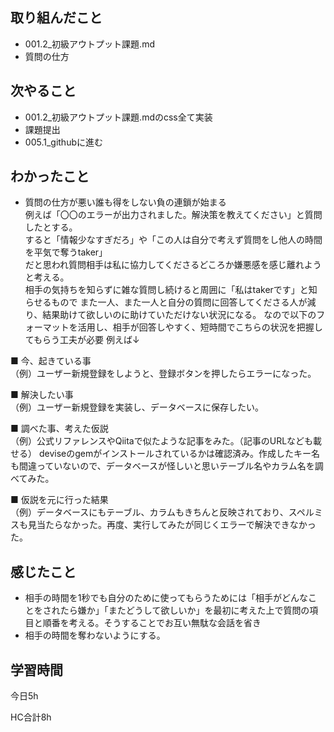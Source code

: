 ## 取り組んだこと
- 001.2_初級アウトプット課題.md
- 質問の仕方


## 次やること
- 001.2_初級アウトプット課題.mdのcss全て実装   
- 課題提出
- 005.1_githubに進む　
  
## わかったこと
- 質問の仕方が悪い誰も得をしない負の連鎖が始まる   
例えば「〇〇のエラーが出力されました。解決策を教えてください」と質問したとする。   
すると「情報少なすぎだろ」や「この人は自分で考えず質問をし他人の時間を平気で奪うtaker」   
だと思われ質問相手は私に協力してくださるどころか嫌悪感を感じ離れようと考える。   
相手の気持ちを知らずに雑な質問し続けると周囲に「私はtakerです」と知らせるもので
また一人、また一人と自分の質問に回答してくださる人が減り、結果助けて欲しいのに助けていただけない状況になる。
なので以下のフォーマットを活用し、相手が回答しやすく、短時間でこちらの状況を把握してもらう工夫が必要
例えば↓

■ 今、起きている事   
（例）ユーザー新規登録をしようと、登録ボタンを押したらエラーになった。

■ 解決したい事   
（例）ユーザー新規登録を実装し、データベースに保存したい。

■ 調べた事、考えた仮説   
（例）公式リファレンスやQiitaで似たような記事をみた。（記事のURLなども載せる）
deviseのgemがインストールされているかは確認済み。作成したキー名も間違っていないので、データベースが怪しいと思いテーブル名やカラム名を調べてみた。

■ 仮説を元に行った結果   
（例）データベースにもテーブル、カラムもきちんと反映されており、スペルミスも見当たらなかった。再度、実行してみたが同じくエラーで解決できなかった。
## 感じたこと
- 相手の時間を1秒でも自分のために使ってもらうためには「相手がどんなことをされたら嫌か」「またどうして欲しいか」を最初に考えた上で質問の項目と順番を考える。そうすることでお互い無駄な会話を省き
- 相手の時間を奪わないようにする。
  

## 学習時間   
今日5h 

HC合計8h 

 
